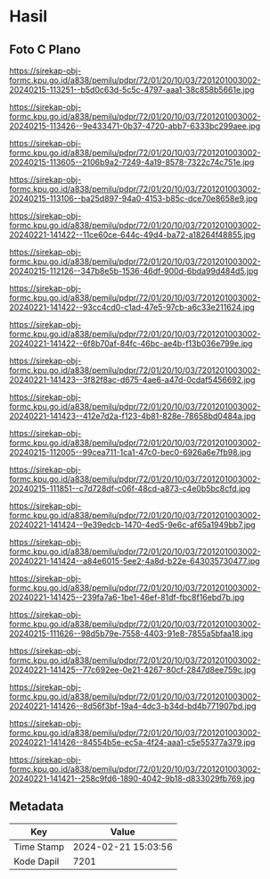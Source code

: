 # Hasil

## Foto C Plano

https://sirekap-obj-formc.kpu.go.id/a838/pemilu/pdpr/72/01/20/10/03/7201201003002-20240215-113251--b5d0c63d-5c5c-4797-aaa1-38c858b5661e.jpg

https://sirekap-obj-formc.kpu.go.id/a838/pemilu/pdpr/72/01/20/10/03/7201201003002-20240215-113426--9e433471-0b37-4720-abb7-6333bc299aee.jpg

https://sirekap-obj-formc.kpu.go.id/a838/pemilu/pdpr/72/01/20/10/03/7201201003002-20240215-113605--2106b9a2-7249-4a19-8578-7322c74c751e.jpg

https://sirekap-obj-formc.kpu.go.id/a838/pemilu/pdpr/72/01/20/10/03/7201201003002-20240215-113106--ba25d897-94a0-4153-b85c-dce70e8658e9.jpg

https://sirekap-obj-formc.kpu.go.id/a838/pemilu/pdpr/72/01/20/10/03/7201201003002-20240221-141422--11ce60ce-644c-49d4-ba72-a18264f48855.jpg

https://sirekap-obj-formc.kpu.go.id/a838/pemilu/pdpr/72/01/20/10/03/7201201003002-20240215-112126--347b8e5b-1536-46df-900d-6bda99d484d5.jpg

https://sirekap-obj-formc.kpu.go.id/a838/pemilu/pdpr/72/01/20/10/03/7201201003002-20240221-141422--93cc4cd0-c1ad-47e5-97cb-a6c33e211624.jpg

https://sirekap-obj-formc.kpu.go.id/a838/pemilu/pdpr/72/01/20/10/03/7201201003002-20240221-141422--6f8b70af-84fc-46bc-ae4b-f13b036e799e.jpg

https://sirekap-obj-formc.kpu.go.id/a838/pemilu/pdpr/72/01/20/10/03/7201201003002-20240221-141423--3f82f8ac-d675-4ae6-a47d-0cdaf5456692.jpg

https://sirekap-obj-formc.kpu.go.id/a838/pemilu/pdpr/72/01/20/10/03/7201201003002-20240221-141423--412e7d2a-f123-4b81-828e-78658bd0484a.jpg

https://sirekap-obj-formc.kpu.go.id/a838/pemilu/pdpr/72/01/20/10/03/7201201003002-20240215-112005--99cea711-1ca1-47c0-bec0-6926a6e7fb98.jpg

https://sirekap-obj-formc.kpu.go.id/a838/pemilu/pdpr/72/01/20/10/03/7201201003002-20240215-111851--c7d728df-c06f-48cd-a873-c4e0b5bc8cfd.jpg

https://sirekap-obj-formc.kpu.go.id/a838/pemilu/pdpr/72/01/20/10/03/7201201003002-20240221-141424--9e39edcb-1470-4ed5-9e6c-af65a1949bb7.jpg

https://sirekap-obj-formc.kpu.go.id/a838/pemilu/pdpr/72/01/20/10/03/7201201003002-20240221-141424--a84e6015-5ee2-4a8d-b22e-643035730477.jpg

https://sirekap-obj-formc.kpu.go.id/a838/pemilu/pdpr/72/01/20/10/03/7201201003002-20240221-141425--239fa7a6-1be1-46ef-81df-fbc8f16ebd7b.jpg

https://sirekap-obj-formc.kpu.go.id/a838/pemilu/pdpr/72/01/20/10/03/7201201003002-20240215-111626--98d5b79e-7558-4403-91e8-7855a5bfaa18.jpg

https://sirekap-obj-formc.kpu.go.id/a838/pemilu/pdpr/72/01/20/10/03/7201201003002-20240221-141425--77c692ee-0e21-4267-80cf-2847d8ee759c.jpg

https://sirekap-obj-formc.kpu.go.id/a838/pemilu/pdpr/72/01/20/10/03/7201201003002-20240221-141426--8d56f3bf-19a4-4dc3-b34d-bd4b771907bd.jpg

https://sirekap-obj-formc.kpu.go.id/a838/pemilu/pdpr/72/01/20/10/03/7201201003002-20240221-141426--84554b5e-ec5a-4f24-aaa1-c5e55377a379.jpg

https://sirekap-obj-formc.kpu.go.id/a838/pemilu/pdpr/72/01/20/10/03/7201201003002-20240221-141421--258c9fd6-1890-4042-9b18-d833029fb769.jpg


## Metadata

| Key        | Value               |
| ---------- | ------------------- |
| Time Stamp | 2024-02-21 15:03:56 |
| Kode Dapil | 7201                |



